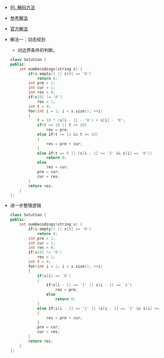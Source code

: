 - [91. 解码方法](https://leetcode-cn.com/problems/decode-ways/)
- [参考解法](https://www.cnblogs.com/grandyang/p/4313384.html)
- [官方解法](https://leetcode-cn.com/problems/decode-ways/solution/c-wo-ren-wei-hen-jian-dan-zhi-guan-de-jie-fa-by-pr/)
- 解法一：动态规划
    + 对边界条件的判断。
    ```C++
    class Solution {
    public:
        int numDecodings(string s) {
            if(s.empty() || s[0] == '0')
                return 0;
            int pre = 1;
            int cur = 1;
            int res = 0;
            if(s[0] != '0')
                res = 1;
            int t = 0;
            for(int i = 1; i < s.size(); ++i)
            {
                t = 10 * (s[i - 1] - '0') + s[i] - '0';
                if(t == 10 || t == 20)
                    res = pre;
                else if(t >= 11 && t <= 26)
                {
                    res = pre + cur;
                }
                else if(t == 0 || (s[i - 1] >= '3' && s[i] == '0'))
                    return 0;
                else
                    res = cur;
                pre = cur;
                cur = res;
            }
            return res;
        }
    };
    ```

- 进一步整理逻辑
    ```C++
    class Solution {
    public:
        int numDecodings(string s) {
            if(s.empty() || s[0] == '0')
                return 0;
            int pre = 1;
            int cur = 1;
            int res = 0;
            if(s[0] != '0')
                res = 1;
            int t = 0;
            for(int i = 1; i < s.size(); ++i)
            {
                if(s[i] == '0')
                {
                    if(s[i - 1] == '1' || s[i - 1] == '2')
                        res = pre;
                    else
                        return 0;
                }
                else if(s[i - 1] == '1' || (s[i - 1] == '2' && s[i] >= '1' && s[i] <= '6'))
                {
                    res = pre + cur;
                }
                pre = cur;
                cur = res;
            }
            return res;
        }
    };
    ```